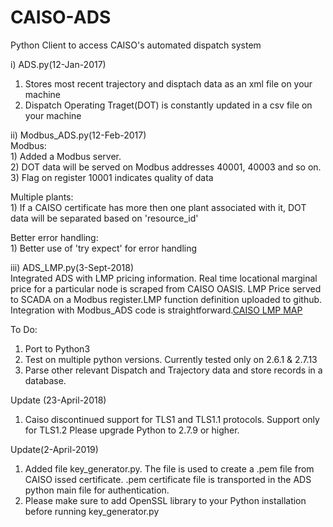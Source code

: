 # CAISO-ADS
Python Client to access CAISO's automated dispatch system

i) ADS.py(12-Jan-2017)<br />
  1) Stores most recent trajectory and disptach data as an xml file on your machine<br />
  2) Dispatch Operating Traget(DOT) is constantly updated in a csv file on your machine<br />


ii) Modbus_ADS.py(12-Feb-2017)<br />
  Modbus:<br />
    1) Added a Modbus server.<br />
    2) DOT data will be served on Modbus addresses 40001, 40003 and so on.<br /> 
    3) Flag on register 10001 indicates quality of data<br />

  Multiple plants:<br />
    1) If a CAISO certificate has more then one plant associated with it, DOT data will be separated based on 'resource_id' <br />
  
  Better error handling:<br />
    1) Better use of 'try expect' for error handling<br />
    
 iii) ADS_LMP.py(3-Sept-2018)<br />
  Integrated ADS with LMP pricing information. Real time locational marginal price for a particular node is scraped from CAISO OASIS. LMP Price served to SCADA on a Modbus register.LMP function definition uploaded to github. Integration with Modbus_ADS code is straightforward.[CAISO LMP MAP](http://www.caiso.com/PriceMap/Pages/default.aspx)<br /> 


To Do:<br />
 1) Port to Python3<br />
 2) Test on multiple python versions. Currently tested only on 2.6.1 & 2.7.13<br />
 3) Parse other relevant Dispatch and Trajectory data and store records in a database.<br />  
 
 
 Update (23-April-2018)
 1) Caiso discontinued support for TLS1 and TLS1.1 protocols. Support only for TLS1.2 Please upgrade Python to 2.7.9 or higher.

 Update(2-April-2019)<br/>
 1) Added file key_generator.py.  The file is used to create a .pem file from CAISO issed certificate. .pem certificate file is transported in the ADS python main file for authentication. <br />
 2) Please make sure to add OpenSSL library to your Python installation before running key_generator.py
 
